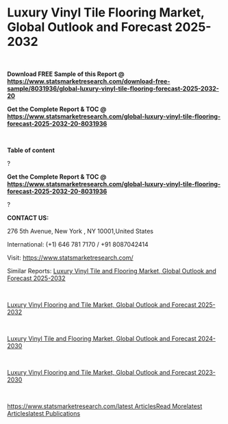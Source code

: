 <h1>Luxury Vinyl Tile Flooring Market, Global Outlook and Forecast 2025-2032</h1><br/><p><strong>Download FREE Sample of this Report @ <a href="https://www.statsmarketresearch.com/download-free-sample/8031936/global-luxury-vinyl-tile-flooring-forecast-2025-2032-20">https://www.statsmarketresearch.com/download-free-sample/8031936/global-luxury-vinyl-tile-flooring-forecast-2025-2032-20</a></strong></p>
 
 
 
 <div><b>Get the Complete Report & TOC @ <a href="https://www.statsmarketresearch.com/global-luxury-vinyl-tile-flooring-forecast-2025-2032-20-8031936">https://www.statsmarketresearch.com/global-luxury-vinyl-tile-flooring-forecast-2025-2032-20-8031936</a></b></div>
 
 
 
 <p><br />
 
 <b>Table of content</b></p>
 
 
 
 <p>? </p>
 
 
 
 <div><b>Get the Complete Report & TOC @ <a href="https://www.statsmarketresearch.com/global-luxury-vinyl-tile-flooring-forecast-2025-2032-20-8031936">https://www.statsmarketresearch.com/global-luxury-vinyl-tile-flooring-forecast-2025-2032-20-8031936</a></b></div>
 
 
 
 <p>? </p>
 
 
 
 <p><b>CONTACT US:</b><br />
 
 276 5th Avenue, New York , NY 10001,United States<br />
 
 International: (+1) 646 781 7170 / +91 8087042414<br />
 
 Visit: <a href="https://www.statsmarketresearch.com/">https://www.statsmarketresearch.com/</a><br />
 
 Similar Reports: <a href="https://www.statsmarketresearch.com/global-luxury-vinyl-tile-flooring-forecast-2025-2032-20-8031936">Luxury Vinyl Tile and Flooring Market, Global Outlook and Forecast 2025-2032</a><br />
 
 <br />
 
 <a href="https://www.statsmarketresearch.com/global-luxury-vinyl-tile-flooring-forecast-2025-2032-20-8031936">Luxury Vinyl Flooring and Tile Market, Global Outlook and Forecast 2025-2032</a><br />
 
 <br />
 
 <a href="https://www.statsmarketresearch.com/global-luxury-vinyl-tile-flooring-forecast-2025-2032-20-8031936">Luxury Vinyl Tile and Flooring Market, Global Outlook and Forecast 2024-2030</a><br />
 
 <br />
 
 <a href="https://www.statsmarketresearch.com/global-luxury-vinyl-tile-flooring-forecast-2025-2032-20-8031936">Luxury Vinyl Flooring and Tile Market, Global Outlook and Forecast 2023-2030</a><br />
 
 <br />
 
 <a href="https://gyeongbokgung.com">https://www.statsmarketresearch.com/</a><a href="https://hallyeomaritime.com">latest Articles</a><a href="https://jingwansa.com">Read More</a><a href="https://nguoiviet.jp/">latest Articles</a><a href="https://www.intelmarketresearch.com/">latest Publications</a></p>